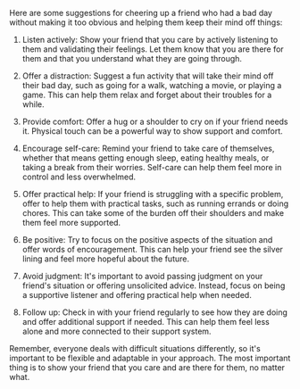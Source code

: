 Here are some suggestions for cheering up a friend who had a bad day without making it too obvious and helping them keep their mind off things:

1. Listen actively: Show your friend that you care by actively listening to them and validating their feelings. Let them know that you are there for them and that you understand what they are going through.

2. Offer a distraction: Suggest a fun activity that will take their mind off their bad day, such as going for a walk, watching a movie, or playing a game. This can help them relax and forget about their troubles for a while.

3. Provide comfort: Offer a hug or a shoulder to cry on if your friend needs it. Physical touch can be a powerful way to show support and comfort.

4. Encourage self-care: Remind your friend to take care of themselves, whether that means getting enough sleep, eating healthy meals, or taking a break from their worries. Self-care can help them feel more in control and less overwhelmed.

5. Offer practical help: If your friend is struggling with a specific problem, offer to help them with practical tasks, such as running errands or doing chores. This can take some of the burden off their shoulders and make them feel more supported.

6. Be positive: Try to focus on the positive aspects of the situation and offer words of encouragement. This can help your friend see the silver lining and feel more hopeful about the future.

7. Avoid judgment: It's important to avoid passing judgment on your friend's situation or offering unsolicited advice. Instead, focus on being a supportive listener and offering practical help when needed.

8. Follow up: Check in with your friend regularly to see how they are doing and offer additional support if needed. This can help them feel less alone and more connected to their support system.

Remember, everyone deals with difficult situations differently, so it's important to be flexible and adaptable in your approach. The most important thing is to show your friend that you care and are there for them, no matter what.